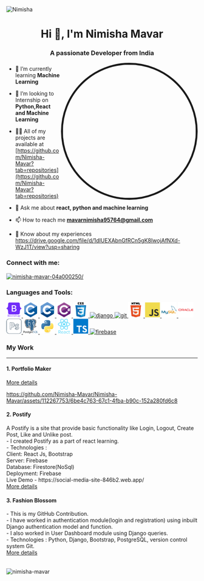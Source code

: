![Nimisha](https://github.com/Nimisha-Mavar/Nimisha-Mavar/assets/112267753/85ff5d15-2623-486f-9624-7519499a2a0f)

<h1 align="center">Hi 👋, I'm Nimisha Mavar</h1>
<h3 align="center">A passionate Developer from India</h3>
<img align="right" width="350" height="350"  style="border-radius:50%" src="https://github.com/Nimisha-Mavar/Nimisha-Mavar/assets/112267753/09ee9499-273a-4e6e-a3d3-481fe34793fb" border="5px">
<h3></h3>

-  🌱 I’m currently learning **Machine Learning**

- 👯 I’m looking to Internship on **Python,React and Machine Learning**

- 👨‍💻 All of my projects are available at [https://github.com/Nimisha-Mavar?tab=repositories](https://github.com/Nimisha-Mavar?tab=repositories)

- 💬 Ask me about **react, python and machine learning**

- 📫 How to reach me **mavarnimisha95764@gmail.com**

- 📄 Know about my experiences https://drive.google.com/file/d/1dIUEXAbnGfRCn5gK8IwojAfNXd-WzJ1T/view?usp=sharing

<h3 align="left">Connect with me:</h3>
<p align="left">
<a href="https://linkedin.com/in/nimisha-mavar-04a000250/" target="blank"><img align="center" src="https://raw.githubusercontent.com/rahuldkjain/github-profile-readme-generator/master/src/images/icons/Social/linked-in-alt.svg" alt="nimisha-mavar-04a000250/" height="30" width="40" /></a>

</p>

<h3 align="left">Languages and Tools:</h3>
<p align="left"> <a href="https://getbootstrap.com" target="_blank" rel="noreferrer"> <img src="https://raw.githubusercontent.com/devicons/devicon/master/icons/bootstrap/bootstrap-plain-wordmark.svg" alt="bootstrap" width="40" height="40"/> </a> <a href="https://www.cprogramming.com/" target="_blank" rel="noreferrer"> <img src="https://raw.githubusercontent.com/devicons/devicon/master/icons/c/c-original.svg" alt="c" width="40" height="40"/> </a> <a href="https://www.w3schools.com/cpp/" target="_blank" rel="noreferrer"> <img src="https://raw.githubusercontent.com/devicons/devicon/master/icons/cplusplus/cplusplus-original.svg" alt="cplusplus" width="40" height="40"/> </a> <a href="https://www.w3schools.com/cs/" target="_blank" rel="noreferrer"> <img src="https://raw.githubusercontent.com/devicons/devicon/master/icons/csharp/csharp-original.svg" alt="csharp" width="40" height="40"/> </a> <a href="https://www.w3schools.com/css/" target="_blank" rel="noreferrer"> <img src="https://raw.githubusercontent.com/devicons/devicon/master/icons/css3/css3-original-wordmark.svg" alt="css3" width="40" height="40"/> </a> <a href="https://www.djangoproject.com/" target="_blank" rel="noreferrer"> <img src="https://cdn.worldvectorlogo.com/logos/django.svg" alt="django" width="40" height="40"/> </a> <a href="https://git-scm.com/" target="_blank" rel="noreferrer"> <img src="https://www.vectorlogo.zone/logos/git-scm/git-scm-icon.svg" alt="git" width="40" height="40"/> </a> <a href="https://www.w3.org/html/" target="_blank" rel="noreferrer"> <img src="https://raw.githubusercontent.com/devicons/devicon/master/icons/html5/html5-original-wordmark.svg" alt="html5" width="40" height="40"/> </a> <a href="https://developer.mozilla.org/en-US/docs/Web/JavaScript" target="_blank" rel="noreferrer"> <img src="https://raw.githubusercontent.com/devicons/devicon/master/icons/javascript/javascript-original.svg" alt="javascript" width="40" height="40"/> </a> <a href="https://www.mysql.com/" target="_blank" rel="noreferrer"> <img src="https://raw.githubusercontent.com/devicons/devicon/master/icons/mysql/mysql-original-wordmark.svg" alt="mysql" width="40" height="40"/> </a> <a href="https://www.oracle.com/" target="_blank" rel="noreferrer"> <img src="https://raw.githubusercontent.com/devicons/devicon/master/icons/oracle/oracle-original.svg" alt="oracle" width="40" height="40"/> </a> <a href="https://www.photoshop.com/en" target="_blank" rel="noreferrer"> <img src="https://raw.githubusercontent.com/devicons/devicon/master/icons/photoshop/photoshop-line.svg" alt="photoshop" width="40" height="40"/> </a> <a href="https://www.postgresql.org" target="_blank" rel="noreferrer"> <img src="https://raw.githubusercontent.com/devicons/devicon/master/icons/postgresql/postgresql-original-wordmark.svg" alt="postgresql" width="40" height="40"/> </a> <a href="https://www.python.org" target="_blank" rel="noreferrer"> <img src="https://raw.githubusercontent.com/devicons/devicon/master/icons/python/python-original.svg" alt="python" width="40" height="40"/> </a> <a href="https://reactjs.org/" target="_blank" rel="noreferrer"> <img src="https://raw.githubusercontent.com/devicons/devicon/master/icons/react/react-original-wordmark.svg" alt="react" width="40" height="40"/> </a> <a href="https://www.typescriptlang.org/" target="_blank" rel="noreferrer"> <img src="https://raw.githubusercontent.com/devicons/devicon/master/icons/typescript/typescript-original.svg" alt="typescript" width="40" height="40"/> </a><a href="https://firebase.google.com/" target="_blank" rel="noreferrer"> <img src="https://www.vectorlogo.zone/logos/firebase/firebase-icon.svg" alt="firebase" width="40" height="40"/> </a> </p>

<h3>My Work</h3>
<hr/>
<h4>1. Portfolio Maker</h4>

<a href="https://github.com/Nimisha-Mavar/Portfolio_Maker_BackEnd#readme">More details</a>

https://github.com/Nimisha-Mavar/Nimisha-Mavar/assets/112267753/6be4c763-67c1-4fba-b90c-152a280fd6c8

<h4>2. Postify</h4>
A Postify is a site that provide basic functionality like Login, Logout, Create Post, Like and Unlike post.<br/>
- I created Postify as a part of react learning.<br/>
- Technologies :<br/>
Client: React Js, Bootstrap<br/>
Server: Firebase<br/>
Database: Firestore(NoSql)<br/>
Deployment: Firebase<br/>
Live Demo - https://social-media-site-846b2.web.app/ <br/>
<a href="https://github.com/Nimisha-Mavar/Social-Media-Site#readme">More details</a>

<h4>3. Fashion Blossom</h4>
- This is my GitHub Contribution.</br>
- I have worked in authentication module(login and registration) using inbuilt Django authentication model and function.</br>
- I also worked in User Dashboard module using Django queries.</br>
- Technologies : Python, Django, Bootstrap, PostgreSQL, version control system Git.</br>
<a href="https://github.com/ZarnaPathak/Fashion_Blossom_Backend">More details</a>
<br/><br/>

<p><img align="center" src="https://github-readme-streak-stats.herokuapp.com/?user=nimisha-mavar&" alt="nimisha-mavar" /></p>





